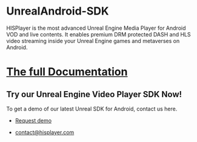 # UnrealAndroid-SDK

HISPlayer is the most advanced Unreal Engine Media Player for Android VOD and live contents. It enables premium DRM protected DASH and HLS video streaming inside your Unreal Engine games and metaverses on Android.

# [The full Documentation](https://hisplayer.github.io/UnrealAndroid-SDK/#/)

## Try our Unreal Engine Video Player SDK Now!

To get a demo of our latest Unreal SDK for Android, contact us here.

* [Request demo](https://hisplayer.com/unreal-player-sdk/)

* contact@hisplayer.com
